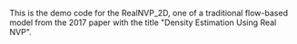 This is the demo code for the RealNVP_2D, one of a traditional flow-based model from the 2017 paper with the title "Density Estimation Using Real NVP".

